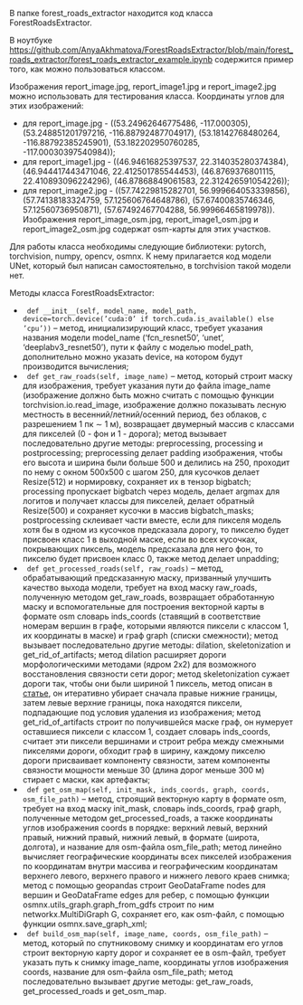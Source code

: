 В папке forest_roads_extractor находится код класса ForestRoadsExtractor.

В ноутбуке https://github.com/AnyaAkhmatova/ForestRoadsExtractor/blob/main/forest_roads_extractor/forest_roads_extractor_example.ipynb содержится пример того, как можно пользоваться классом.

Изображения report_image.jpg, report_image1.jpg и report_image2.jpg можно использовать для тестирования класса. Координаты углов для этих изображений: 
- для report_image.jpg - ((53.24962646775486, -117.000305),
(53.248851201797216, -116.88792487704917),
(53.18142768480264, -116.88792385245901),
(53.182202950760285, -117.00030397540984));
- для report_image1.jpg - ((46.94616825397537, 22.314035280374384),
(46.944417443471046, 22.412501785544453),
(46.8769376801115, 22.410893096224296),
(46.87868849061583, 22.312426591054226));
- для report_image2.jpg - ((57.74229815282701, 56.999664053339856),
(57.74138183324759, 57.125606764648786),
(57.67400835746346, 57.12560736950871),
(57.67492467704288, 56.99966465819978)).
Изображения report_image_osm.jpg, report_image1_osm.jpg и report_image2_osm.jpg содержат osm-карты для этих участков.

Для работы класса необходимы следующие библиотеки: pytorch, torchvision, numpy, opencv, osmnx. К нему прилагается код модели UNet, который был написан самостоятельно, в torchvision такой модели нет.

Методы класса ForestRoadsExtractor:
- ``` def __init__(self, model_name, model_path, device=torch.device(’cuda:0’ if torch.cuda.is_available() else ’cpu’))``` – метод, инициализирующий класс, требует указания названия модели model_name (‘fcn_resnet50’, ‘unet’, ‘deeplabv3_resnet50’), пути к файлу с моделью model_path, дополнительно можно указать device, на котором будут производится вычисления;
- ``` def get_raw_roads(self, image_name)``` – метод, который строит маску для изображения, требует указания пути до файла image_name (изображение должно быть можно считать с помощью функции torchvision.io.read_image, изображение должно показывать лесную местность в весенний/летний/осенний период, без облаков, с разрешением 1 пк ∼ 1 м), возвращает двумерный массив с классами для пикселей (0 - фон и 1 - дорога); метод вызывает последовательно другие методы: preprocessing, processing и postprocessing; preprocessing делает padding изображения, чтобы его высота и ширина были больше 500 и делились на 250, проходит по нему с окном 500x500 с шагом 250, для кусочков делает Resize(512) и нормировку, сохраняет их в тензор bigbatch; processing пропускает bigbatch через модель, делает argmax для логитов и получает классы для пикселей, делает обратный Resize(500) и сохраняет кусочки в массив bigbatch_masks; postprocessing склеивает части вместе, если для пикселя модель хотя бы в одном из кусочков предсказала дорогу, то пикселю будет присвоен класс 1 в выходной маске, если во всех кусочках, покрывающих пиксель, модель предсказала для него фон, то пикселю будет присвоен класс 0, также метод делает unpadding;
- ``` def get_processed_roads(self, raw_roads)``` – метод, обрабатывающий предсказанную маску, призванный улучшить качество выхода модели, требует на вход маску raw_roads, полученную методом get_raw_roads, возвращает обработанную маску и вспомогательные для построения векторной карты в формате osm словарь inds_coords
(ставящий в соответствие номерам вершин в графе, которыми являются пиксели с классом 1, их координаты в маске) и граф graph (списки смежности); метод вызывает
последовательно другие методы: dilation, skeletonization и get_rid_of_artifacts; метод dilation расширяет дороги морфологическими методами (ядром 2x2) для возможного
восстановления связности сети дорог; метод skeletonization сужает дороги так, чтобы они были шириной 1 пиксель, метод описан в [статье](https://dl.acm.org/doi/10.1145/357994.358023), он итеративно убирает сначала правые нижние границы, затем левые верхние границы, пока находятся пиксели,
подпадающие под условия удаления из изображения; метод get_rid_of_artifacts строит по получившейся маске граф, он нумерует оставшиеся пиксели с классом 1, создает
словарь inds_coords, считает эти пиксели вершинами и строит ребра между смежными пикселями дороги, обходит граф в ширину, каждому пикселю дороги присваивает
компоненту связности, затем компоненты связности мощности меньше 30 (длина дорог меньше 300 м) стирает с маски, как артефакты;
- ``` def get_osm_map(self, init_mask, inds_coords, graph, coords, osm_file_path)``` – метод, строящий векторную карту в формате osm, требует на вход маску init_mask,
словарь inds_coords, граф graph, полученные методом get_processed_roads, а также координаты углов изображения coords в порядке: верхний левый, верхний правый, нижний правый, нижний левый, в формате (широта, долгота), и название для osm-файла osm_file_path; метод линейно вычисляет географические координаты всех пикселей
изображения по координатам внутри массива и географическим координатам верхнего левого, верхнего правого и нижнего левого краев снимка; метод с помощью geopandas
строит GeoDataFrame nodes для вершин и GeoDataFrame edges для ребер, с помощью функции osmnx.utils_graph.graph_from_gdfs строит по ним networkx.MultiDiGraph G,
сохраняет его, как osm-файл, с помощью функции osmnx.save_graph_xml;
- ``` def build_osm_map(self, image_name, coords, osm_file_path)``` – метод, который по спутниковому снимку и координатам его углов строит векторную карту дорог и сохраняет ее в osm-файл, требует указать путь к снимку image_name, координаты углов изображения coords, название для osm-файла osm_file_path; метод последовательно вызывает другие методы: get_raw_roads, get_processed_roads и get_osm_map.

